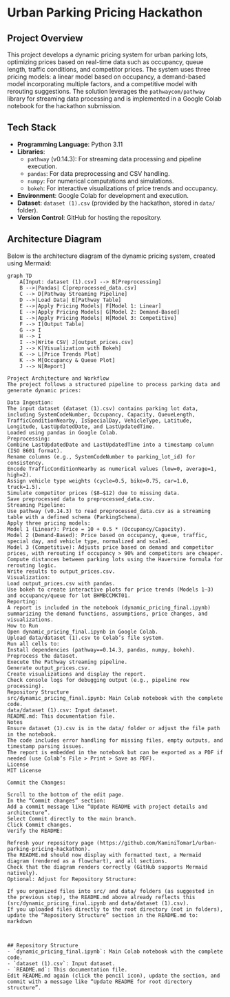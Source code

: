 # Urban Parking Pricing Hackathon

## Project Overview
This project develops a dynamic pricing system for urban parking lots, optimizing prices based on real-time data such as occupancy, queue length, traffic conditions, and competitor prices. The system uses three pricing models: a linear model based on occupancy, a demand-based model incorporating multiple factors, and a competitive model with rerouting suggestions. The solution leverages the `pathwaycom/pathway` library for streaming data processing and is implemented in a Google Colab notebook for the hackathon submission.

## Tech Stack
- **Programming Language**: Python 3.11
- **Libraries**:
  - `pathway` (v0.14.3): For streaming data processing and pipeline execution.
  - `pandas`: For data preprocessing and CSV handling.
  - `numpy`: For numerical computations and simulations.
  - `bokeh`: For interactive visualizations of price trends and occupancy.
- **Environment**: Google Colab for development and execution.
- **Dataset**: `dataset (1).csv` (provided by the hackathon, stored in `data/` folder).
- **Version Control**: GitHub for hosting the repository.

## Architecture Diagram
Below is the architecture diagram of the dynamic pricing system, created using Mermaid:

```mermaid
graph TD
    A[Input: dataset (1).csv] --> B[Preprocessing]
    B -->|Pandas| C[preprocessed_data.csv]
    C --> D[Pathway Streaming Pipeline]
    D -->|Load Data| E[Pathway Table]
    E -->|Apply Pricing Models| F[Model 1: Linear]
    E -->|Apply Pricing Models| G[Model 2: Demand-Based]
    E -->|Apply Pricing Models| H[Model 3: Competitive]
    F --> I[Output Table]
    G --> I
    H --> I
    I -->|Write CSV| J[output_prices.csv]
    J --> K[Visualization with Bokeh]
    K --> L[Price Trends Plot]
    K --> M[Occupancy & Queue Plot]
    J --> N[Report]

Project Architecture and Workflow
The project follows a structured pipeline to process parking data and generate dynamic prices:

Data Ingestion:
The input dataset (dataset (1).csv) contains parking lot data, including SystemCodeNumber, Occupancy, Capacity, QueueLength, TrafficConditionNearby, IsSpecialDay, VehicleType, Latitude, Longitude, LastUpdatedDate, and LastUpdatedTime.
Loaded using pandas in Google Colab.
Preprocessing:
Combine LastUpdatedDate and LastUpdatedTime into a timestamp column (ISO 8601 format).
Rename columns (e.g., SystemCodeNumber to parking_lot_id) for consistency.
Encode TrafficConditionNearby as numerical values (low=0, average=1, high=2).
Assign vehicle type weights (cycle=0.5, bike=0.75, car=1.0, truck=1.5).
Simulate competitor prices ($8–$12) due to missing data.
Save preprocessed data to preprocessed_data.csv.
Streaming Pipeline:
Use pathway (v0.14.3) to read preprocessed_data.csv as a streaming table with a defined schema (ParkingSchema).
Apply three pricing models:
Model 1 (Linear): Price = 10 + 0.5 * (Occupancy/Capacity).
Model 2 (Demand-Based): Price based on occupancy, queue, traffic, special day, and vehicle type, normalized and scaled.
Model 3 (Competitive): Adjusts price based on demand and competitor prices, with rerouting if occupancy > 90% and competitors are cheaper.
Compute distances between parking lots using the Haversine formula for rerouting logic.
Write results to output_prices.csv.
Visualization:
Load output_prices.csv with pandas.
Use bokeh to create interactive plots for price trends (Models 1–3) and occupancy/queue for lot BHMBCCMKT01.
Reporting:
A report is included in the notebook (dynamic_pricing_final.ipynb) summarizing the demand functions, assumptions, price changes, and visualizations.
How to Run
Open dynamic_pricing_final.ipynb in Google Colab.
Upload data/dataset (1).csv to Colab’s file system.
Run all cells to:
Install dependencies (pathway==0.14.3, pandas, numpy, bokeh).
Preprocess the dataset.
Execute the Pathway streaming pipeline.
Generate output_prices.csv.
Create visualizations and display the report.
Check console logs for debugging output (e.g., pipeline row processing).
Repository Structure
src/dynamic_pricing_final.ipynb: Main Colab notebook with the complete code.
data/dataset (1).csv: Input dataset.
README.md: This documentation file.
Notes
Ensure dataset (1).csv is in the data/ folder or adjust the file path in the notebook.
The code includes error handling for missing files, empty outputs, and timestamp parsing issues.
The report is embedded in the notebook but can be exported as a PDF if needed (use Colab’s File > Print > Save as PDF).
License
MIT License

Commit the Changes:

Scroll to the bottom of the edit page.
In the “Commit changes” section:
Add a commit message like “Update README with project details and architecture”.
Select Commit directly to the main branch.
Click Commit changes.
Verify the README:

Refresh your repository page (https://github.com/KaminiTomar1/urban-parking-pricing-hackathon).
The README.md should now display with formatted text, a Mermaid diagram (rendered as a flowchart), and all sections.
Check that the diagram renders correctly (GitHub supports Mermaid natively).
Optional: Adjust for Repository Structure:

If you organized files into src/ and data/ folders (as suggested in the previous step), the README.md above already reflects this (src/dynamic_pricing_final.ipynb and data/dataset (1).csv).
If you uploaded files directly to the root directory (not in folders), update the “Repository Structure” section in the README.md to:
markdown



## Repository Structure
- `dynamic_pricing_final.ipynb`: Main Colab notebook with the complete code.
- `dataset (1).csv`: Input dataset.
- `README.md`: This documentation file.
Edit README.md again (click the pencil icon), update the section, and commit with a message like “Update README for root directory structure”.
